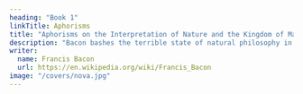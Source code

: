 ```yaml
---
heading: "Book 1"
linkTitle: Aphorisms
title: "Aphorisms on the Interpretation of Nature and the Kingdom of Man"
description: "Bacon bashes the terrible state of natural philosophy in his time"
writer:
  name: Francis Bacon
  url: https://en.wikipedia.org/wiki/Francis_Bacon
image: "/covers/nova.jpg"
---
```

